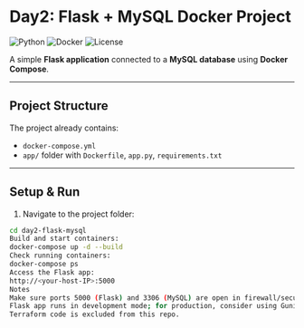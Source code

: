 # Day2: Flask + MySQL Docker Project

![Python](https://img.shields.io/badge/Python-3.10-blue) ![Docker](https://img.shields.io/badge/Docker-Compose-blue) ![License](https://img.shields.io/badge/License-MIT-green)

A simple **Flask application** connected to a **MySQL database** using **Docker Compose**.  

---

## **Project Structure**

The project already contains:  
- `docker-compose.yml`  
- `app/` folder with `Dockerfile`, `app.py`, `requirements.txt`  

---

## **Setup & Run**

1. Navigate to the project folder:

```bash
cd day2-flask-mysql
Build and start containers:
docker-compose up -d --build
Check running containers:
docker-compose ps
Access the Flask app:
http://<your-host-IP>:5000
Notes
Make sure ports 5000 (Flask) and 3306 (MySQL) are open in firewall/security groups.
Flask app runs in development mode; for production, consider using Gunicorn.
Terraform code is excluded from this repo.
